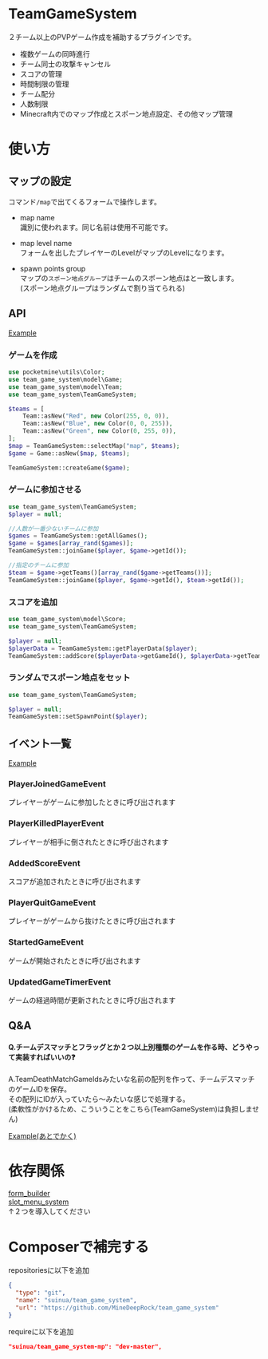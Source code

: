 # TeamGameSystem
２チーム以上のPVPゲーム作成を補助するプラグインです。
- 複数ゲームの同時進行
- チーム同士の攻撃キャンセル
- スコアの管理
- 時間制限の管理
- チーム配分
- 人数制限
- Minecraft内でのマップ作成とスポーン地点設定、その他マップ管理

# 使い方

## マップの設定
コマンド`/map`で出てくるフォームで操作します。  

- map name  
識別に使われます。同じ名前は使用不可能です。

- map level name  
フォームを出したプレイヤーのLevelがマップのLevelになります。  

- spawn points group  
マップの`スポーン地点グループ`はチームのスポーン地点はと一致します。  
(スポーン地点グループはランダムで割り当てられる)  

## API

[Example](https://github.com/MineDeepRock/team_game_system/blob/master/example/Example.php)

### ゲームを作成
```php
use pocketmine\utils\Color;
use team_game_system\model\Game;
use team_game_system\model\Team;
use team_game_system\TeamGameSystem;

$teams = [
    Team::asNew("Red", new Color(255, 0, 0)),
    Team::asNew("Blue", new Color(0, 0, 255)),
    Team::asNew("Green", new Color(0, 255, 0)),
];
$map = TeamGameSystem::selectMap("map", $teams);
$game = Game::asNew($map, $teams);

TeamGameSystem::createGame($game);
```

### ゲームに参加させる
```php
use team_game_system\TeamGameSystem;
$player = null;

//人数が一番少ないチームに参加
$games = TeamGameSystem::getAllGames();
$game = $games[array_rand($games)];
TeamGameSystem::joinGame($player, $game->getId());

//指定のチームに参加
$team = $game->getTeams()[array_rand($game->getTeams())];
TeamGameSystem::joinGame($player, $game->getId(), $team->getId());
```

### スコアを追加
```php
use team_game_system\model\Score;
use team_game_system\TeamGameSystem;

$player = null;
$playerData = TeamGameSystem::getPlayerData($player);
TeamGameSystem::addScore($playerData->getGameId(), $playerData->getTeamId(), new Score(10)); 
```

### ランダムでスポーン地点をセット
```php
use team_game_system\TeamGameSystem;

$player = null;
TeamGameSystem::setSpawnPoint($player);
```

## イベント一覧
[Example](https://github.com/MineDeepRock/team_game_system/blob/master/example/Example.php)

### PlayerJoinedGameEvent
プレイヤーがゲームに参加したときに呼び出されます

### PlayerKilledPlayerEvent
プレイヤーが相手に倒されたときに呼び出されます

### AddedScoreEvent
スコアが追加されたときに呼び出されます

### PlayerQuitGameEvent
プレイヤーがゲームから抜けたときに呼び出されます

### StartedGameEvent
ゲームが開始されたときに呼び出されます

### UpdatedGameTimerEvent
ゲームの経過時間が更新されたときに呼び出されます

## Q&A

#### Q.チームデスマッチとフラッグとか２つ以上別種類のゲームを作る時、どうやって実装すればいいの❓
A.TeamDeathMatchGameIdsみたいな名前の配列を作って、チームデスマッチのゲームIDを保存。  
その配列にIDが入っていたら～みたいな感じで処理する。  
(柔軟性がかけるため、こういうことをこちら(TeamGameSystem)は負担しません)

[Example(あとでかく)]()


# 依存関係
[form_builder](https://github.com/MineDeepRock/form_builder)  
[slot_menu_system](https://github.com/MineDeepRock/slot_menu_system)  
↑２つを導入してください

# Composerで補完する
repositoriesに以下を追加
```json
{
  "type": "git",
  "name": "suinua/team_game_system",
  "url": "https://github.com/MineDeepRock/team_game_system"
}
```
requireに以下を追加
```json
"suinua/team_game_system-mp": "dev-master",
```
